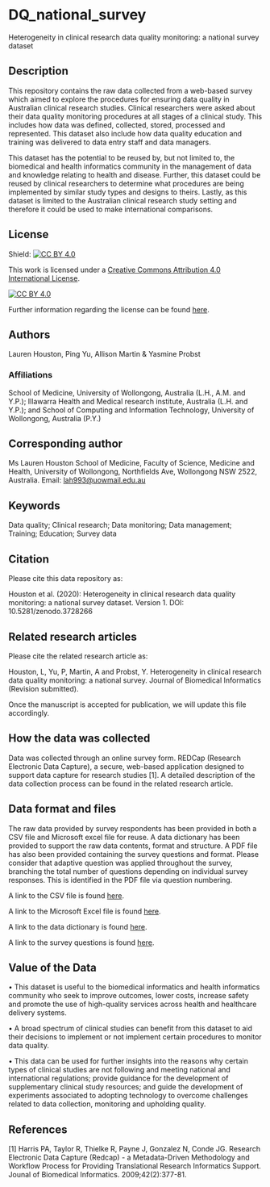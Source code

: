 # DQ_national_survey
Heterogeneity in clinical research data quality monitoring: a national survey dataset

## Description
This repository contains the raw data collected from a web-based survey which aimed to explore the procedures for ensuring data quality in Australian clinical research studies. Clinical researchers were asked about their data quality monitoring procedures at all stages of a clinical study. This includes how data was defined, collected, stored, processed and represented. This dataset also include how data quality education and training was delivered to data entry staff and data managers. 

This dataset has the potential to be reused by, but not limited to, the biomedical and health informatics community in the management of data and knowledge relating to health and disease. Further, this dataset could be reused by clinical researchers to determine what procedures are being implemented by similar study types and designs to theirs. Lastly, as this dataset is limited to the Australian clinical research study setting and therefore it could be used to make international comparisons. 

## License 
Shield: [![CC BY 4.0][cc-by-shield]][cc-by]

This work is licensed under a [Creative Commons Attribution 4.0 International
License][cc-by].

[![CC BY 4.0][cc-by-image]][cc-by]

[cc-by]: http://creativecommons.org/licenses/by/4.0/
[cc-by-image]: https://i.creativecommons.org/l/by/4.0/88x31.png
[cc-by-shield]: https://img.shields.io/badge/License-CC%20BY%204.0-lightgrey.svg

Further information regarding the license can be found [here]( https://github.com/lah993/DQ_national_survey/blob/master/LICENSE).  

## Authors
Lauren Houston, Ping Yu, Allison Martin & Yasmine Probst

### Affiliations 
School of Medicine, University of Wollongong, Australia (L.H., A.M. and Y.P.); Illawarra Health and Medical research institute, Australia (L.H. and Y.P.); and School of Computing and Information Technology, University of Wollongong, Australia (P.Y.)

## Corresponding author
Ms Lauren Houston
School of Medicine, Faculty of Science, Medicine and Health, University of Wollongong, Northfields Ave, Wollongong NSW 2522, Australia.
Email: lah993@uowmail.edu.au

## Keywords
Data quality; Clinical research; Data monitoring; Data management; Training; Education; Survey data

## Citation
Please cite this data repository as: 

Houston et al. (2020): Heterogeneity in clinical research data quality monitoring: a national survey dataset. Version 1. DOI: 10.5281/zenodo.3728266

## Related research articles 
Please cite the related research article as:

Houston, L, Yu, P, Martin, A and Probst, Y. Heterogeneity in clinical research data quality monitoring: a national survey. Journal of Biomedical Informatics (Revision submitted). 

Once the manuscript is accepted for publication, we will update this file accordingly. 
 
## How the data was collected
Data was collected through an online survey form. REDCap (Research Electronic Data Capture), a secure, web-based application designed to support data capture for research studies [1]. A detailed description of the data collection process can be found in the related research article. 

## Data format and files
The raw data provided by survey respondents has been provided in both a CSV file and Microsoft excel file for reuse. A data dictionary has been provided to support the raw data contents, format and structure. A PDF file has also been provided containing the survey questions and format. Please consider that adaptive question was applied throughout the survey, branching the total number of questions depending on individual survey responses. This is identified in the PDF file via question numbering. 

A link to the CSV file is found [here]( https://github.com/lah993/DQ_national_survey/blob/master/DQ_National_survey%20-%20Raw%20data%20responses.csv).

A link to the Microsoft Excel file is found [here]( https://github.com/lah993/DQ_national_survey/blob/master/DQ_National_survey%20-%20Raw%20data%20responses.xlsx).

A link to the data dictionary is found [here]( https://github.com/lah993/DQ_national_survey/blob/master/DQ_National_survey%20-%20Data%20dictionary%20.xlsx).

A link to the survey questions is found [here]( https://github.com/lah993/DQ_national_survey/blob/master/DQ_National_survey%20-%20Survey%20questions%20.pdf). 

## Value of the Data
•	This dataset is useful to the biomedical informatics and health informatics community who seek to improve outcomes, lower costs, increase safety and promote the use of high-quality services across health and healthcare delivery systems. 

•	A broad spectrum of clinical studies can benefit from this dataset to aid their decisions to implement or not implement certain procedures to monitor data quality.

• This data can be used for further insights into the reasons why certain types of clinical studies are not following and meeting national and international regulations; provide guidance for the development of supplementary clinical study resources; and guide the development of experiments associated to adopting technology to overcome challenges related to data collection, monitoring and upholding quality.

## References
[1] Harris PA, Taylor R, Thielke R, Payne J, Gonzalez N, Conde JG. Research Electronic Data Capture (Redcap) - a Metadata-Driven Methodology and Workflow Process for Providing Translational Research Informatics Support. Jounal of Biomedical Informatics. 2009;42(2):377-81.

